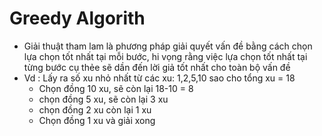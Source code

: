 # Greedy Algorith
- Giải thuật tham lam là phương pháp giải quyết vấn đề bằng cách chọn lựa chọn tốt nhất tại mỗi bước, hi vọng rằng việc lựa chọn tốt nhất tại từng bước cụ thẻe sẽ dần đến lời giả tốt nhất cho toàn bộ vấn đề
- Vd : Lấy ra số xu nhỏ nhất từ các xu: 1,2,5,10 sao cho tổng xu = 18
  + Chọn đồng 10 xu, sẽ còn lại 18-10 = 8
  + chọn đồng 5 xu, sẽ còn lại 3 xu
  + chọn đồng 2 xu còn lại 1 xu
  + Chọn đồng 1 xu và giải xong
